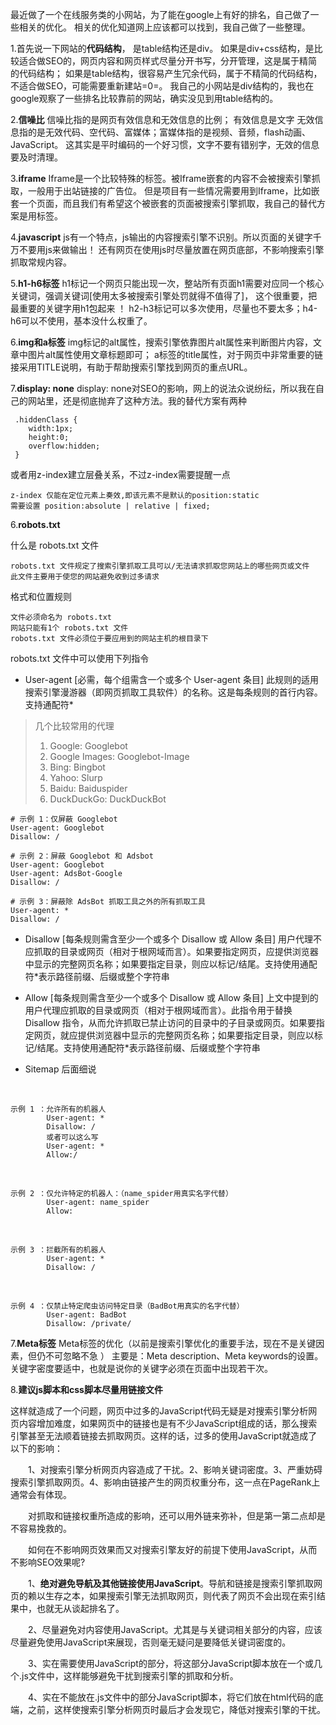   最近做了一个在线服务类的小网站，为了能在google上有好的排名，自己做了一些相关的优化。 相关的优化知道网上应该都可以找到，我自己做了一些整理。

   1.首先说一下网站的**代码结构**， 是table结构还是div。 如果是div+css结构，是比较适合做SEO的，网页内容和网页样式尽量分开书写，分开管理，这是属于精简的代码结构； 如果是table结构，很容易产生冗余代码，属于不精简的代码结构，不适合做SEO，可能需要重新建站=0=。  我自己的小网站是div结构的，我也在google观察了一些排名比较靠前的网站，确实没见到用table结构的。

   2.**信噪比** 信噪比指的是网页有效信息和无效信息的比例；
有效信息是文字
无效信息指的是无效代码、空代码、富媒体；富媒体指的是视频、音频，flash动画、JavaScript。 这其实是平时编码的一个好习惯，文字不要有错别字，无效的信息要及时清理。

   3.**iframe** Iframe是一个比较特殊的标签。被Iframe嵌套的内容不会被搜索引擎抓取，一般用于出站链接的广告位。  但是项目有一些情况需要用到Iframe，比如嵌套一个页面，而且我们有希望这个被嵌套的页面被搜索引擎抓取，我自己的替代方案是用<object>标签。

   4.**javascript** js有一个特点，js输出的内容搜索引擎不识别。所以页面的关键字千万不要用js来做输出！  还有网页在使用js时尽量放置在网页底部，不影响搜索引擎抓取常规内容。

   5.**h1-h6标签** h1标记一个网页只能出现一次，整站所有页面h1需要对应同一个核心关键词，强调关键词[使用太多被搜索引擎处罚就得不值得了]， 这个很重要，把最重要的关键字用h1包起来 ！  h2-h3标记可以多次使用，尽量也不要太多；h4-h6可以不使用，基本没什么权重了。

   6.**img和a标签** img标记的alt属性，搜索引擎依靠图片alt属性来判断图片内容，文章中图片alt属性使用文章标题即可； a标签的title属性，对于网页中非常重要的链接采用TITLE说明，有助于帮助搜索引擎找到网页的重点URL。

   7.**display: none** display: none对SEO的影响，网上的说法众说纷纭，所以我在自己的网站里，还是彻底抛弃了这种方法。我的替代方案有两种

	 .hiddenClass {
        width:1px;
        height:0;
        overflow:hidden;
     }
    
   或者用z-index建立层叠关系，不过z-index需要提醒一点

    z-index 仅能在定位元素上奏效,即该元素不是默认的position:static
    需要设置 position:absolute | relative | fixed;

   6.**robots.txt**

什么是 robots.txt 文件

	robots.txt 文件规定了搜索引擎抓取工具可以/无法请求抓取您网站上的哪些网页或文件
	此文件主要用于使您的网站避免收到过多请求
	
格式和位置规则	

	文件必须命名为 robots.txt
	网站只能有1个 robots.txt 文件
	robots.txt 文件必须位于要应用到的网站主机的根目录下

robots.txt 文件中可以使用下列指令

- User-agent
[必需，每个组需含一个或多个 User-agent 条目] 此规则的适用搜索引擎漫游器（即网页抓取工具软件）的名称。这是每条规则的首行内容。 支持通配符*

> 几个比较常用的代理
> 1. Google: Googlebot
> 2. Google Images: Googlebot-Image
> 3. Bing: Bingbot
> 4. Yahoo: Slurp
> 5. Baidu: Baiduspider
> 6. DuckDuckGo: DuckDuckBot

	# 示例 1：仅屏蔽 Googlebot
	User-agent: Googlebot
	Disallow: /
	
	# 示例 2：屏蔽 Googlebot 和 Adsbot
	User-agent: Googlebot
	User-agent: AdsBot-Google
	Disallow: /
	 
	# 示例 3：屏蔽除 AdsBot 抓取工具之外的所有抓取工具
	User-agent: * 
	Disallow: /

- Disallow
[每条规则需含至少一个或多个 Disallow 或 Allow 条目] 用户代理不应抓取的目录或网页（相对于根网域而言）。如果要指定网页，应提供浏览器中显示的完整网页名称；如果要指定目录，则应以标记/结尾。支持使用通配符*表示路径前缀、后缀或整个字符串


- Allow
[每条规则需含至少一个或多个 Disallow 或 Allow 条目] 上文中提到的用户代理应抓取的目录或网页（相对于根网域而言）。此指令用于替换 Disallow 指令，从而允许抓取已禁止访问的目录中的子目录或网页。如果要指定网页，就应提供浏览器中显示的完整网页名称；如果要指定目录，则应以标记/结尾。支持使用通配符*表示路径前缀、后缀或整个字符串

- Sitemap
后面细说




<br/>

	示例 1 ：允许所有的机器人
			User-agent: * 
			Disallow: /
			或者可以这么写
			User-agent: *
			Allow:/
<br/>

	示例 2 ：仅允许特定的机器人：（name_spider用真实名字代替）
			User-agent: name_spider
			Allow:
<br/>

	示例 3 ：拦截所有的机器人		
			User-agent: *
			Disallow: /

<br/>

	示例 4 ：仅禁止特定爬虫访问特定目录（BadBot用真实的名字代替）	
			User-agent: BadBot
			Disallow: /private/


   7.**Meta标签**  Meta标签的优化（以前是搜索引擎优化的重要手法，现在不是关键因素，但仍不可忽略不急 ） 主要是：Meta description、Meta keywords的设置。关键字密度要适中，也就是说你的关键字必须在页面中出现若干次。

   8.**建议js脚本和css脚本尽量用链接文件**


   这样就造成了一个问题，网页中过多的JavaScript代码无疑是对搜索引擎分析网页内容增加难度，如果网页中的链接也是有不少JavaScript组成的话，那么搜索引擎甚至无法顺着链接去抓取网页。这样的话，过多的使用JavaScript就造成了以下的影响：

　　1、对搜索引擎分析网页内容造成了干扰。2、影响关键词密度。3、严重妨碍搜索引擎抓取网页。4、影响由链接产生的网页权重分布，这一点在PageRank上通常会有体现。

　　对抓取和链接权重所造成的影响，还可以用外链来弥补，但是第一第二点却是不容易挽救的。

　　如何在不影响网页效果而又对搜索引擎友好的前提下使用JavaScript，从而不影响SEO效果呢?

　　1、**绝对避免导航及其他链接使用JavaScript**。导航和链接是搜索引擎抓取网页的赖以生存之本，如果搜索引擎无法抓取网页，则代表了网页不会出现在索引结果中，也就无从谈起排名了。

　　2、尽量避免对内容使用JavaScript。尤其是与关键词相关部分的内容，应该尽量避免使用JavaScript来展现，否则毫无疑问是要降低关键词密度的。

　　3、实在需要使用JavaScript的部分，将这部分JavaScript脚本放在一个或几个.js文件中，这样能够避免干扰到搜索引擎的抓取和分析。

　　4、实在不能放在.js文件中的部分JavaScript脚本，将它们放在html代码的底端，之前，这样使搜索引擎分析网页时最后才会发现它，降低对搜索引擎的干扰。